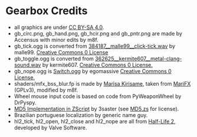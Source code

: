 # Gearbox Credits

- all graphics are under [CC BY-SA 4.0](https://creativecommons.org/licenses/by-sa/4.0/).
- gb_circ.png, gb_hand.png, gb_hcir.png and gb_pntr.png are made by Accensus with minor edits by m8f.
- gb_tick.ogg is converted from
  [384187__malle99__click-tick.wav](https://freesound.org/people/malle99/sounds/384187/)
  by malle99. [Creative Commons 0 License](http://creativecommons.org/publicdomain/zero/1.0/)
- gb_toggle.ogg is converted from
  [362625__kermite607__metal-clang-sound.wav](https://freesound.org/people/kermite607/sounds/362625/)
  by kermite607. [Creative Commons 0 License.](http://creativecommons.org/publicdomain/zero/1.0/)
- gb_nope.ogg is [Switch.ogg](https://freesound.org/people/egomassive/sounds/536802/) by egomassive [Creative Commons 0 License.](http://creativecommons.org/publicdomain/zero/1.0/)
- shaders/mfx_bss_blur.fp is made by [Marisa
  Kirisame](https://github.com/OrdinaryMagician/), taken from
  [MariFX](https://github.com/OrdinaryMagician/marifx_m) (GPLv3), modified by m8f.
- Wheel mouse input code is based on code from PyWeaponWheel by DrPyspy.
- [MD5 Implementation in ZScript](https://github.com/3saster/GZDoom_Utilities) by 3saster (see [MD5.zs](zscript/MD5/MD5.zs) for license).
- Brazilian portuguese localization by generic name guy.
- hl2_tick, hl2_open, hl2_close and hl2_nope are all from [Half-Life 2](https://store.steampowered.com/app/220/HalfLife_2/), developed by Valve Software.
